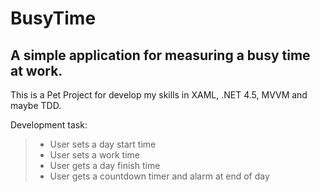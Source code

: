 BusyTime========A simple application for measuring a busy time at work.--------------This is a Pet Project for develop my skills in XAML, .NET 4.5, MVVM and maybe TDD.Development task:>* User sets a day start time>* User sets a work time>* User gets a day finish time>* User gets a countdown timer and alarm at end of day